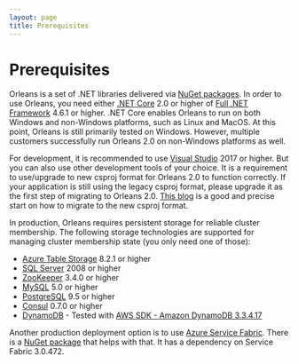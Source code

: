 ```yaml
---
layout: page
title: Prerequisites
---
```


# Prerequisites

Orleans is a set of .NET libraries delivered via [NuGet packages](NuGets.md).
In order to use Orleans, you need either [.NET Core](https://docs.microsoft.com/en-us/dotnet/core/index) 2.0 or higher of [Full .NET Framework](https://www.microsoft.com/net/download/Windows/run) 4.6.1 or higher.
.NET Core enables Orleans to run on both Windows and non-Windows platforms, such as Linux and MacOS.
At this point, Orleans is still primarily tested on Windows.
However, multiple customers successfully run Orleans 2.0 on non-Windows platforms as well.

For development, it is recommended to use [Visual Studio](https://www.visualstudio.com) 2017 or higher. But you can also use other development tools of your choice. It is a requirement to use/upgrade to new csproj format for Orleans 2.0 to function correctly. If your application is still using the legacy csproj format, please upgrade it as the first step of migrating to Orleans 2.0. [This blog](https://www.natemcmaster.com/blog/2017/03/09/vs2015-to-vs2017-upgrade/) is a good and precise start on how to migrate to the new csproj format. 

In production, Orleans requires persistent storage for reliable cluster membership.
The following storage technologies are supported for managing cluster membership state (you only need one of those):

* [Azure Table Storage](https://azure.microsoft.com/en-us/services/storage/tables/) 8.2.1 or higher
* [SQL Server](https://www.microsoft.com/en-us/server-cloud/products/sql-server) 2008 or higher
* [ZooKeeper](https://zookeeper.apache.org) 3.4.0 or higher
* [MySQL](https://www.mysql.com) 5.0 or higher
* [PostgreSQL](https://postgresql.org/) 9.5 or higher
* [Consul](https://www.consul.io) 0.7.0 or higher
* [DynamoDB](https://aws.amazon.com/dynamodb/) - Tested with [AWS SDK - Amazon DynamoDB 3.3.4.17](https://www.nuget.org/packages/AWSSDK.DynamoDBv2/3.3.4.17)

Another production deployment option is to use [Azure Service Fabric](https://azure.microsoft.com/en-us/services/service-fabric/).
There is a [NuGet package](https://www.nuget.org/packages/Microsoft.Orleans.Hosting.ServiceFabric/) that helps with that. It has a dependency on Service Fabric 3.0.472.
